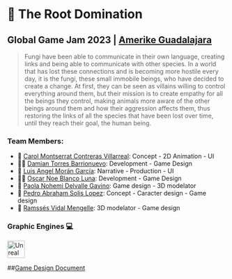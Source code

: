 🍄 The Root Domination
==============================
## Global Game Jam 2023 | [Amerike Guadalajara](https://amerike.edu.mx)
> Fungi have been able to communicate in their own language, creating links and being able to communicate with other species. In a world that has lost these connections and is becoming more hostile every day, it is the fungi, these small immobile beings, who have decided to create a change. At first, they can be seen as villains willing to control everything around them, but their mission is to create empathy for all the beings they control, making animals more aware of the other beings around them and how their aggression affects them, thus restoring the links of all the species that have been lost over time, until they reach their goal, the human being.

### Team Members: 
* 🎨 [Carol Montserrat Contreras Villarreal](http://www.instagram.com/carolcarolaaaa): Concept - 2D Animation - UI
* 👨‍💻 [Damian Torres Barrionuevo](http://www.instagram.com/damian.torres.11): Development - Game Design
* 🎨 [Luis Angel Morán García](http://www.instagram.com/artemis5.10): Narrative - Production - UI
* 👨‍💻 [Oscar Noe Blanco Luna](http://www.instagram.com/unweyqueconoces): Development - Game Design
* 🎨 [Paola Nohemi Delvalle Gavino](http://www.instagram.com/jandelvallegav):  Game design - 3D modelator
* 🎨 [Pedro Abraham Solis Lopez](http://www.instagram.com/abrah.elmago): Concept - Caracter design - Game design
* 🎨 [Ramssés Vidal Mengelle](http://www.instagram.com/ramsses_vm): 3D modelator - Game design

### Graphic Engines 💻
<p align="left">
    <a href="https://www.unrealengine.com/en-US" target="_blank"><img src="https://www.svgrepo.com/show/342328/unreal-engine.svg" width="40" height="40" alt="Unreal Engine" /></a>

##[Game Design Document](https://docs.google.com/document/d/1eIcjhOlejPXNd7jxoLR6LxvrwPN_7uVitqtAU35PH_w/edit?usp=sharing)
